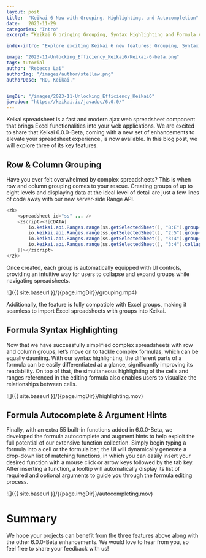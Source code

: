 ```yaml
---
layout: post
title:  "Keikai 6 Now with Grouping, Highlighting, and Autocompletion"
date:   2023-11-29
categories: "Intro"
excerpt: “Keikai 6 bringing Grouping, Syntax Highlighting and Formula Autocomplete”

index-intro: "Explore exciting Keikai 6 new features: Grouping, Syntax Highlighting and Formula Autocomplete"

image: "2023-11-Unlocking_Efficiency_Keikai6/Keikai-6-beta.png"
tags: tutorial
author: "Rebecca Lai"
authorImg: "/images/author/stellaw.png"
authorDesc: "RD, Keikai."


imgDir: "/images/2023-11-Unlocking_Efficiency_Keikai6"
javadoc: "https://keikai.io/javadoc/6.0.0/"
---
```

<!--
images come from https://drive.google.com/open?id=17EEz_BuTVsTSeAA3a8AakyMspVSd_OEb made with draw.io
-->

Keikai spreadsheet is a fast and modern ajax web spreadsheet component that brings Excel functionalities into your web applications. We are excited to share that Keikai 6.0.0-Beta, coming with a new set of enhancements to elevate your spreadsheet experience, is now available. In this blog post, we will explore three of its key features.


## Row & Column Grouping

Have you ever felt overwhelmed by complex spreadsheets? This is when row and column grouping comes to your rescue. Creating groups of up to eight levels and displaying data at the ideal level of detail are just a few lines of code away with our new server-side Range API.

```java
<zk>
	<spreadsheet id="ss" ... />
	<zscript><![CDATA[
		io.keikai.api.Ranges.range(ss.getSelectedSheet(), "B:E").group();
		io.keikai.api.Ranges.range(ss.getSelectedSheet(), "2:5").group();
		io.keikai.api.Ranges.range(ss.getSelectedSheet(), "3:4").group();
		io.keikai.api.Ranges.range(ss.getSelectedSheet(), "3:4").collapse();
	]]></zscript>
</zk>
```

Once created, each group is automatically equipped with UI controls, providing an intuitive way for users to collapse and expand groups while navigating spreadsheets.

![]({{ site.baseurl }}/{{page.imgDir}}/grouping.mp4)


Additionally, the feature is fully compatible with Excel groups, making it seamless to import Excel spreadsheets with groups into Keikai.


## Formula Syntax Highlighting

Now that we have successfully simplified complex spreadsheets with row and column groups, let’s move on to tackle complex formulas, which can be equally daunting. With our syntax highlighting, the different parts of a formula can be easily differentiated at a glance, significantly improving its readability. On top of that, the simultaneous highlighting of the cells and ranges referenced in the editing formula also enables users to visualize the relationships between cells.

![]({{ site.baseurl }}/{{page.imgDir}}/highlighting.mov)


## Formula Autocomplete & Argument Hints

Finally, with an extra 55 built-in functions added in 6.0.0-Beta, we developed the formula autocomplete and augment hints to help exploit the full potential of our extensive function collection. Simply begin typing a formula into a cell or the formula bar, the UI will dynamically generate a drop-down list of matching functions, in which you can easily insert your desired function with a mouse click or arrow keys followed by the tab key. After inserting a function, a tooltip will automatically display its list of required and optional arguments to guide you through the formula editing process. 

![]({{ site.baseurl }}/{{page.imgDir}}/autocompleting.mov)

# Summary
We hope your projects can benefit from the three features above along with the other 6.0.0-Beta enhancements. We would love to hear from you, so feel free to share your feedback with us!



[jekyll]:      http://jekyllrb.com
[jekyll-gh]:   https://github.com/jekyll/jekyll
[jekyll-help]: https://github.com/jekyll/jekyll-help
